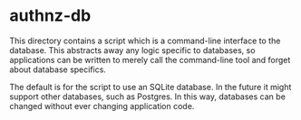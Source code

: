 # authnz-db

This directory contains a script which is a command-line interface to the database.
This abstracts away any logic specific to databases, so applications can be written
to merely call the command-line tool and forget about database specifics.

The default is for the script to use an SQLite database. In the future it might
support other databases, such as Postgres. In this way, databases can be changed
without ever changing application code.
